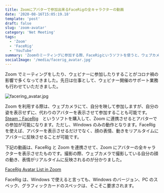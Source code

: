 ```yaml
---
title: Zoomにアバターで参加出来るFaceRigの全キャラクターの動画
date: '2020-08-16T15:05:19.18'
template: 'post'
draft: false
slug: 'zoom-avatar'
category: 'Net Meeting'
tags:
  - 'Zoom'
  - 'FaceRig'
  - 'YouTube'
summary: 'Zoomのミーティングに参加する際、FaceRigというソフトを使うと、ウェブカメラで自分の姿を表示することなく、代わりのアバターの姿で参加することができます。FaceRigに用意されている全キャラクターの動画です。'
socialImage: '/media/facerig_avatar.jpg'
---
```


Zoom でミーティングをしたり、ウェビナーに参加したりすることがコロナ禍の影響で多くなってきました。先日は仕事として、ウェビナー開催のサポート業務も行わせていただきました。

![facering_avatar.jpg](/static/images/post/facerig_avatar.jpg)

Zoom を利用する際は、ウェブカメラにて、自分を映して参加しますが、自分の姿を表示せずに、代わりのアバターを表示させて参加することも可能です。[Steam：FaceRig](https://store.steampowered.com/app/274920/FaceRig/?l=japanese)　というソフトを購入して、Zoom に連携させるとアバターでの参加が可能になります。ただし、Windows のみの動作となります。FaceRig を使えば、アバターを表示させるだけでなく、顔の表情、動きをリアルタイムにアバターに反映させることが可能です。

下記の動画は、FaceRig と Zoom を連携させて、Zoom にアバターの全キャラクターを表示させたものです。撮影の際、ウェブカメラで撮影している自分の顔の動き、表情がリアルタイムに反映されるのが分かりました。

[FaceRig Avatar List in Zoom](https://www.youtube.com/embed/RJGhrrB9yDs)

FaceRig は、Windows で使えると言っても、Windows のバージョン、PC のスペック、グラフィックカードのスペックは、そこそこ要求されます。
